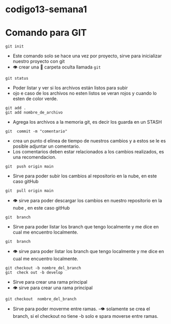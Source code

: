 # codigo13-semana1
# Comando para GIT
```
git init
```
- Este comando solo se hace una vez por proyecto, sirve para inicializar nuestro proyecto con git
- :eye: crear una :file_folder: carpeta oculta llamada ```git```

```
git status
```

- Poder listar y ver si los archivos están listos para subir
- ojo e caso de los archivos no esten listos se veran rojos y cuando lo esten de color verde.
```
git add .
git add nombre_de_archivo
```

- Agrega los archivos a la memoria git, es decir los guarda en un STASH
```
git  commit -m "comentario"
```

- crea un punto d elinea de tiempo de nuestros cambios y a estos se le es posible adjuntar un comentario.
- Los comentarios deben estar relacionados a los cambios realizados, es una recomendacion.

```
git  push origin main
```
- Sirve para poder subir los cambios al repositorio en la nube, en este caso gitHub

```
git  pull origin main
```
- :eye: sirve para poder descargar los cambios en nuestro repositorio  en la nube , en este caso gitHub 

```
git  branch
```
- Sirve para poder listar los branch que tengo localmente y me dice en cual me encuentro localmente.

```
git  branch
```
- :eye: sirve para poder listar los branch que tengo localmente  y me dice en cual me encuentro localmente.


```
git checkout -b nombre_del_branch
git  check out -b develop
```

- Sirve para crear una rama principal
- :eye: sirve para crear una rama principal 

```
git checkout  nombre_del_branch

```
- Sirve para poder moverme entre ramas.
-:eye: solamente se crea el branch, si el checkout no tiene -b solo e spara moverse entre ramas.
